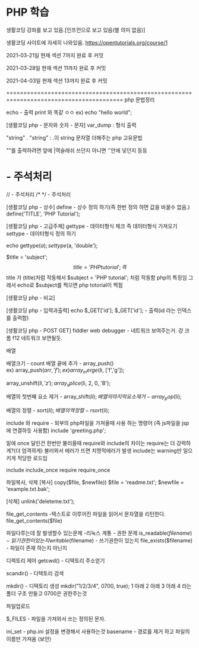 # PHP 학습

생활코딩 강좌를 보고 있음.[인프런으로 보고 있음(별 의미 없음)]

생활코딩 사이트에 자세히 나와있음.
https://opentutorials.org/course/1

2021-03-21일
현재 섹션 7까지 완료 후 커밋

2021-03-28일
현재 섹션 11까지 완료 후 커밋
 
2021-04-03일
현재 섹션 13까지 완료 후 커밋











========================================================================================
php 문법정리


echo - 출력 print 와 똑같 ㅇㅇ 
ex) echo "hello world";

<?php  - php문법을 사용한다는 정의
문법등 내용
?>

[생활코딩 php - 문자와 숫자 - 문자]
var_dump : 형식 출력

"string" . "string" : .이 string 문자열 더해주는 php 고유문법

""를 출력하려면 앞에 |역슬래쉬 쓰던지 아니면 ''안에 넣던지 등등

# - 주석처리
// - 주석처리
/* */ - 주석처리

[생활코딩 php - 상수]
define - 상수 정의 하기(즉 한번 정의 하면 값을 바꿀수 없음.)
define('TITLE', 'PHP Tutorial');

[생활코딩 php - 고급주제]
gettype - 데이터형식 체크 즉 데이터형식 가져오기
settype - 데이터형식 정의 하기

echo gettype($a);
settype($a, 'double');

$title = 'subject';
$$title = 'PHP tutorial';
 즉 $$title 가 $($title)처럼 작동해서
$subject = 'PHP tutorial'; 처럼 작동함 php의 특징임
그래서 echo로 $subject를 찍으면
php totorial이 찍힘


[생활코딩 php - 비교]

[생활코딩 php - 입력과출력]
echo $_GET['id'];
 $_GET['id']; - 출력(id 라는 인덱스를 출력함)

[생활코딩 php - POST GET]
fiddler web debugger - 네트워크 보여주는거. 걍 크롬 f12 네트워크 보면될듯.

배열

배열크기 - count
배열 끝에 추가 - array_push()  
ex) array_push($arr, 'f');
ex) array_merge($li, ['f','g']);

array_unshift($li,'z');
array_splice($li, 2, 0, 'B');


배열의 첫번째 요소 제거 - array_shift($li);
배열의 마지막 요소 제거 -array_pop($li);

배열의 정렬 - sort($li);
배열의 역정렬 - rsort($li);

include 와 require - 외부의 php파일을 가져올때 사용 하는 명령어
(즉 js파일을 jsp에 연결하듯 사용함)
include 'greeting.php';

밑에 once 달린건 한번만 불러올때
require와 include의 차이는 require는 더 강력하게?(더 엄격하게) 불러와서 에러가 뜨면 치명적에러가 발생 include는 warning만 일으키게 적당한 로드임

include
include_once
require
require_once


파일복사, 삭제
[복사]
copy($file, $newfile))
$file = 'readme.txt';
$newfile = 'example.txt.bak';

[삭제]
unlink('deleteme.txt');


file_get_contents -텍스트로 이루어진 파일을 읽어서 문자열을 리턴한다.
file_get_contents($file)

파일다루는데 잘 발생할수 있는문제
-리눅스 계통 - 권한 문제
is_readable($filename) - 읽기권한이 있는지
writable($filename) - 쓰기권한이 있는지
file_exists($filename) - 파일이 존재 하는지 아닌지

디렉토리 제어
getcwd() - 디텍토리 주소얻기

scandir() - 디텍토리 검색

mkdir() - 디텍토리 생성 mkdir("1/2/3/4", 0700, true);
1 아래 2 아래 3 아래 4 라는 폴더 구조 만들고
0700은 권한주는것


파일업로드

$_FILES - 파일을 가져와서 쓰는 정의된 문자.

ini_set - php.ini 설정을 변경해서 사용하는것
basename - 경로를 제거 하고 파일의 이름만 가져옴 (보안)
